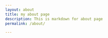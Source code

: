 ```yaml
---
layout: about
title: my about page
description: This is markdown for about page
permalink: /about/

---
```

